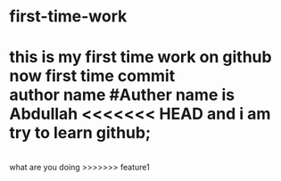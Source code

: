 # first-time-work
this is my first time work on github <br>
now first time commit<br>
author name
#Auther name is Abdullah
<<<<<<< HEAD
and i am try to learn github;
=======
<br>
what are you doing
>>>>>>> feature1
